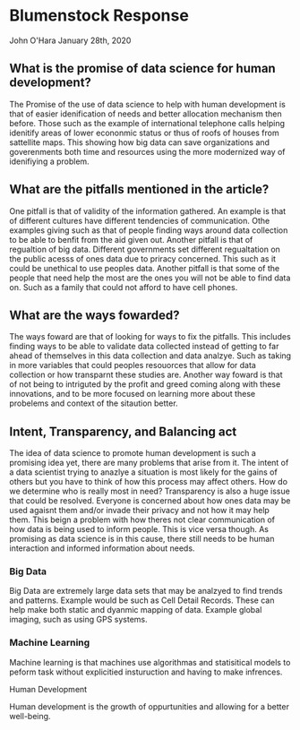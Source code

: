 # Blumenstock Response 
John O'Hara
January 28th, 2020



## What is the promise of data science for human development?

  The Promise of the use of data science to help with human development is that of easier idenification of needs and better allocation mechanism then before.  Those such as the example of international telephone calls helping idenitify areas of lower econonmic status or thus of roofs of houses from sattellite maps.  This showing how big data can save organizations and goverenments both time and resources using the more modernized way of idenifiying a problem. 
  
## What are the pitfalls mentioned in the article? 

  One pitfall is that of validity of the information gathered. An example is that of different cultures have different tendencies of communication.  Othe examples giving such as that of people finding ways around data collection to be able to benfit from the aid given out. Another pitfall is that of regualtion of big data.  Different governments set different regualtation on the public acesss of ones data due to priracy concerned.  This such as it could be unethical to use peoples data.  Another pitfall is that some of the people that need help the most are the ones you will not be able to find data on.  Such as a family that could not afford to have cell phones.
  
## What are the ways fowarded?  

  The ways foward are that of looking for ways to fix the pitfalls. This includes finding ways to be able to validate data collected instead of getting to far ahead of themselves in this data collection and data analzye.  Such as taking in more variables that could peoples resouorces that allow for data collection or how transparnt these studies are.  Another way foward is that of not being to intriguted by the profit and greed coming along with these innovations, and to be more focused on learning more about these probelems and  context of the sitaution better. 
  
## Intent, Transparency, and Balancing act
 
 The idea of data science to promote human development is such a promising idea yet, there are many problems that arise from it.  The intent of a data scientist trying to anazlye a situation is most likely for the gains of others but you have to think of how this process may affect others. How do we determine who is really most in need? Transparency is also a huge issue that could be resolved.  Everyone is concerned about how ones data may be used agaisnt them and/or invade their privacy and not how it may help them. This beign a problem with how theres not clear communication of how data is being used to inform people.  This is vice versa though.  As promising as data science is in this cause, there still needs to be human interaction and informed information about needs. 
 
### Big Data 
 
 Big Data are extremely large data sets that may be analzyed to find trends and patterns. Example would be such as Cell Detail Records.  These can help make both static and dyanmic mapping of data. Example global imaging, such as using GPS systems. 
 
### Machine Learning 
 
 Machine learning is that machines use algorithmas and statisitical models to peform task without explicitied insturuction and having to make infrences. 

Human Development 

Human development is the growth of oppurtunities and allowing for a better well-being. 
 
